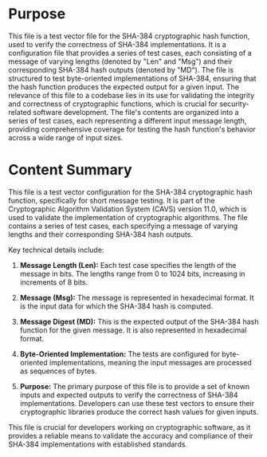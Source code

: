 # Purpose
This file is a test vector file for the SHA-384 cryptographic hash function, used to verify the correctness of SHA-384 implementations. It is a configuration file that provides a series of test cases, each consisting of a message of varying lengths (denoted by "Len" and "Msg") and their corresponding SHA-384 hash outputs (denoted by "MD"). The file is structured to test byte-oriented implementations of SHA-384, ensuring that the hash function produces the expected output for a given input. The relevance of this file to a codebase lies in its use for validating the integrity and correctness of cryptographic functions, which is crucial for security-related software development. The file's contents are organized into a series of test cases, each representing a different input message length, providing comprehensive coverage for testing the hash function's behavior across a wide range of input sizes.
# Content Summary
This file is a test vector configuration for the SHA-384 cryptographic hash function, specifically for short message testing. It is part of the Cryptographic Algorithm Validation System (CAVS) version 11.0, which is used to validate the implementation of cryptographic algorithms. The file contains a series of test cases, each specifying a message of varying lengths and their corresponding SHA-384 hash outputs.

Key technical details include:

1. **Message Length (Len):** Each test case specifies the length of the message in bits. The lengths range from 0 to 1024 bits, increasing in increments of 8 bits.

2. **Message (Msg):** The message is represented in hexadecimal format. It is the input data for which the SHA-384 hash is computed.

3. **Message Digest (MD):** This is the expected output of the SHA-384 hash function for the given message. It is also represented in hexadecimal format.

4. **Byte-Oriented Implementation:** The tests are configured for byte-oriented implementations, meaning the input messages are processed as sequences of bytes.

5. **Purpose:** The primary purpose of this file is to provide a set of known inputs and expected outputs to verify the correctness of SHA-384 implementations. Developers can use these test vectors to ensure their cryptographic libraries produce the correct hash values for given inputs.

This file is crucial for developers working on cryptographic software, as it provides a reliable means to validate the accuracy and compliance of their SHA-384 implementations with established standards.
